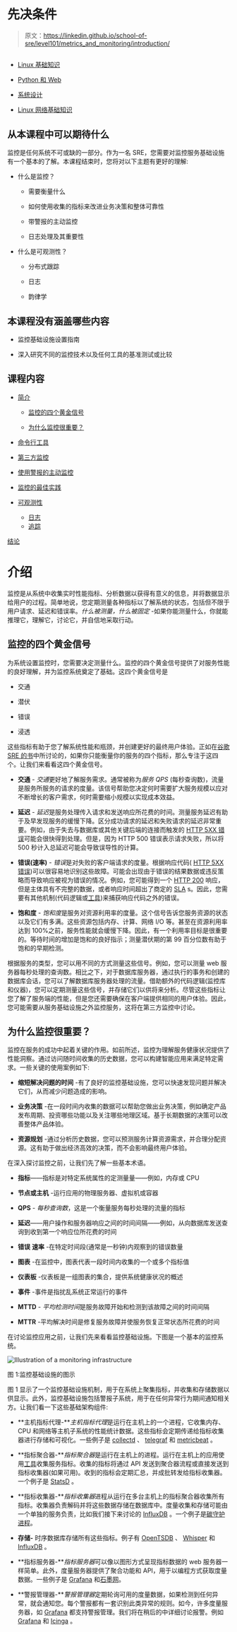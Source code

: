 # 先决条件

> 原文：<https://linkedin.github.io/school-of-sre/level101/metrics_and_monitoring/introduction/>

## 

*   [Linux 基础知识](https://linkedin.github.io/school-of-sre/level101/linux_basics/intro/)

*   [Python 和 Web](https://linkedin.github.io/school-of-sre/level101/python_web/intro/)

*   [系统设计](https://linkedin.github.io/school-of-sre/level101/systems_design/intro/)

*   [Linux 网络基础知识](https://linkedin.github.io/school-of-sre/level101/linux_networking/intro/)

## 从本课程中可以期待什么

监控是任何系统不可或缺的一部分。作为一名 SRE，您需要对监控服务基础设施有一个基本的了解。本课程结束时，您将对以下主题有更好的理解:

*   什么是监控？

    *   需要衡量什么

    *   如何使用收集的指标来改进业务决策和整体可靠性

    *   带警报的主动监控

    *   日志处理及其重要性

*   什么是可观测性？

    *   分布式跟踪

    *   日志

    *   韵律学

## 本课程没有涵盖哪些内容

*   监控基础设施设置指南

*   深入研究不同的监控技术以及任何工具的基准测试或比较

## 课程内容

*   [简介](https://linkedin.github.io/school-of-sre/level101/metrics_and_monitoring/introduction/#introduction)

    *   [监控的四个黄金信号](https://linkedin.github.io/school-of-sre/level101/metrics_and_monitoring/introduction/#four-golden-signals-of-monitoring)

    *   [为什么监控很重要？](https://linkedin.github.io/school-of-sre/level101/metrics_and_monitoring/introduction/#why-is-monitoring-important)

*   [命令行工具](https://linkedin.github.io/school-of-sre/level101/metrics_and_monitoring/command-line_tools/)

*   [第三方监控](https://linkedin.github.io/school-of-sre/level101/metrics_and_monitoring/third-party_monitoring/)

*   [使用警报的主动监控](https://linkedin.github.io/school-of-sre/level101/metrics_and_monitoring/alerts/)

*   [监控的最佳实践](https://linkedin.github.io/school-of-sre/level101/metrics_and_monitoring/best_practices/)

*   [可观测性](https://linkedin.github.io/school-of-sre/level101/metrics_and_monitoring/observability/)

    *   [日志](https://linkedin.github.io/school-of-sre/level101/metrics_and_monitoring/observability/#logs)
    *   [追踪](https://linkedin.github.io/school-of-sre/level101/metrics_and_monitoring/bservability/#tracing)

[结论](https://linkedin.github.io/school-of-sre/level101/metrics_and_monitoring/conclusion/)

# 介绍

监控是从系统中收集实时性能指标、分析数据以获得有意义的信息，并将数据显示给用户的过程。简单地说，您定期测量各种指标以了解系统的状态，包括但不限于用户请求、延迟和错误率。*什么被测量，什么被固定* -如果你能测量什么，你就能推理它，理解它，讨论它，并自信地采取行动。

## 监控的四个黄金信号

为系统设置监控时，您需要决定测量什么。监控的四个黄金信号提供了对服务性能的良好理解，并为监控系统奠定了基础。这四个黄金信号是

*   交通

*   潜伏

*   错误

*   浸透

这些指标有助于您了解系统性能和瓶颈，并创建更好的最终用户体验。正如在[谷歌 SRE 的书](https://sre.google/sre-book/monitoring-distributed-systems/)中所讨论的，如果你只能衡量你的服务的四个指标，那么专注于这四个。让我们来看看这四个黄金信号。

*   **交通** - *交通*更好地了解服务需求。通常被称为*服务 QPS* (每秒查询数)，流量是服务所服务的请求的度量。该信号帮助您决定何时需要扩大服务规模以应对不断增长的客户需求，何时需要缩小规模以实现成本效益。

*   **延迟** - *延迟*是服务处理传入请求和发送响应所花费的时间。测量服务延迟有助于及早发现服务的缓慢下降。区分成功请求的延迟和失败请求的延迟非常重要。例如，由于失去与数据库或其他关键后端的连接而触发的 [HTTP 5XX 错误](https://developer.mozilla.org/en-US/docs/Web/HTTP/Status#server_error_responses)可能会很快得到处理。但是，因为 HTTP 500 错误表示请求失败，所以将 500 秒计入总延迟可能会导致误导性的计算。

*   **错误(速率)** - *错误*是对失败的客户端请求的度量。根据响应代码( [HTTP 5XX 错误](https://developer.mozilla.org/en-US/docs/Web/HTTP/Status#server_error_responses))可以很容易地识别这些故障。可能会出现由于错误的结果数据或违反策略而导致响应被视为错误的情况。例如，您可能得到一个 [HTTP 200](https://developer.mozilla.org/en-US/docs/Web/HTTP/Status/200) 响应，但是主体具有不完整的数据，或者响应时间超出了商定的 [SLA](https://en.wikipedia.org/wiki/Service-level_agreement) s。因此，您需要有其他机制(代码逻辑或[工具](https://en.wikipedia.org/wiki/Instrumentation_(computer_programming)))来捕获响应代码之外的错误。

*   **饱和度** - *饱和度*是服务对资源利用率的度量。这个信号告诉您服务资源的状态以及它们有多满。这些资源包括内存、计算、网络 I/O 等。甚至在资源利用率达到 100%之前，服务性能就会缓慢下降。因此，有一个利用率目标是很重要的。等待时间的增加是饱和的良好指示；测量潜伏期的第 99 百分位数有助于饱和的早期检测。

根据服务的类型，您可以用不同的方式测量这些信号。例如，您可以测量 web 服务器每秒处理的查询数。相比之下，对于数据库服务器，通过执行的事务和创建的数据库会话，您可以了解数据库服务器处理的流量。借助额外的代码逻辑(监控库和仪器)，您可以定期测量这些信号，并存储它们以供将来分析。尽管这些指标让您了解了服务端的性能，但是您还需要确保在客户端提供相同的用户体验。因此，您可能需要从服务基础设施之外监控服务，这将在第三方监控中讨论。

## 为什么监控很重要？

监控在服务的成功中起着关键的作用。如前所述，监控为理解服务健康状况提供了性能洞察。通过访问随时间收集的历史数据，您可以构建智能应用来满足特定需求。一些关键的使用案例如下:

*   **缩短解决问题的时间** -有了良好的监控基础设施，您可以快速发现问题并解决它们，从而减少问题造成的影响。

*   **业务决策** -在一段时间内收集的数据可以帮助您做出业务决策，例如确定产品发布周期、投资哪些功能以及关注哪些地理区域。基于长期数据的决策可以改善整体产品体验。

*   **资源规划** -通过分析历史数据，您可以预测服务计算资源需求，并合理分配资源。这有助于做出经济高效的决策，而不会影响最终用户体验。

在深入探讨监控之前，让我们先了解一些基本术语。

*   **指标**——指标是对特定系统属性的定测量量——例如，内存或 CPU

*   **节点或主机** -运行应用的物理服务器、虚拟机或容器

*   **QPS** - *每秒查询数*，这是一个衡量服务每秒处理的流量的指标

*   **延迟**——用户操作和服务器响应之间的时间间隔——例如，从向数据库发送查询到收到第一个响应位所花费的时间

*   **错误** **速率** -在特定时间段(通常是一秒钟)内观察到的错误数量

*   **图表** -在监控中，图表代表一段时间内收集的一个或多个指标值

*   **仪表板** -仪表板是一组图表的集合，提供系统健康状况的概述

*   **事件** -事件是指扰乱系统正常运行的事件

*   **MTTD** - *平均检测时间*是服务故障开始和检测到该故障之间的时间间隔

*   **MTTR** -平均解决时间是修复服务故障并使服务恢复正常状态所花费的时间

在讨论监控应用之前，让我们先来看看监控基础设施。下图是一个基本的监控系统。

![Illustration of a monitoring infrastructure](img/07994435844ba43c0c761f1d00025f8a.png)

图 1:监控基础设施的图示

图 1 显示了一个监控基础设施机制，用于在系统上聚集指标，并收集和存储数据以供显示。此外，监控基础设施包括警报子系统，用于在任何异常行为期间通知相关方。让我们看一下这些基础架构组件:

*   **主机指标代理-***主机指标代理*是运行在主机上的一个进程，它收集内存、CPU 和网络等主机子系统的性能统计数据。这些指标会定期传递给指标收集器进行存储和可视化。一些例子是 [collectd](https://collectd.org/) 、 [telegraf](https://www.influxdata.com/time-series-platform/telegraf/) 和 [metricbeat](https://www.elastic.co/beats/metricbeat) 。

*   **指标聚合器-***指标聚合器*是运行在主机上的进程。运行在主机上的应用使用[工具](https://en.wikipedia.org/wiki/Instrumentation_(computer_programming))收集服务指标。收集的指标将通过 API 发送到聚合器流程或直接发送到指标收集器(如果可用)。收到的指标会定期汇总，并成批转发给指标收集器。一个例子是 [StatsD](https://github.com/statsd/statsd) 。

*   **指标收集器-***指标收集器*进程从运行在多台主机上的指标聚合器收集所有指标。收集器负责解码并将这些数据存储在数据库中。度量收集和存储可能由一个单独的服务负责，比如我们接下来讨论的 [InfluxDB](https://www.influxdata.com/) 。一个例子是[碳守护进程](https://graphite.readthedocs.io/en/latest/carbon-daemons.html)。

*   **存储-** 时序数据库存储所有这些指标。例子有 [OpenTSDB](http://opentsdb.net/) 、 [Whisper](https://graphite.readthedocs.io/en/stable/whisper.html) 和 [InfluxDB](https://www.influxdata.com/) 。

*   **指标服务器-***指标服务器*可以像以图形方式呈现指标数据的 web 服务器一样简单。此外，度量服务器提供了聚合功能和 API，用于以编程方式获取度量数据。一些例子是 [Grafana](https://github.com/grafana/grafana) 和[石墨网](https://github.com/graphite-project/graphite-web)。

*   **警报管理器-***警报管理器*定期轮询可用的度量数据，如果检测到任何异常，就会通知您。每个警报都有一套识别此类异常的规则。如今，许多度量服务器，如 [Grafana](https://github.com/grafana/grafana) 都支持警报管理。我们将在稍后的中详细讨论报警。例如 [Grafana](https://github.com/grafana/grafana) 和 [Icinga](https://icinga.com/) 。
